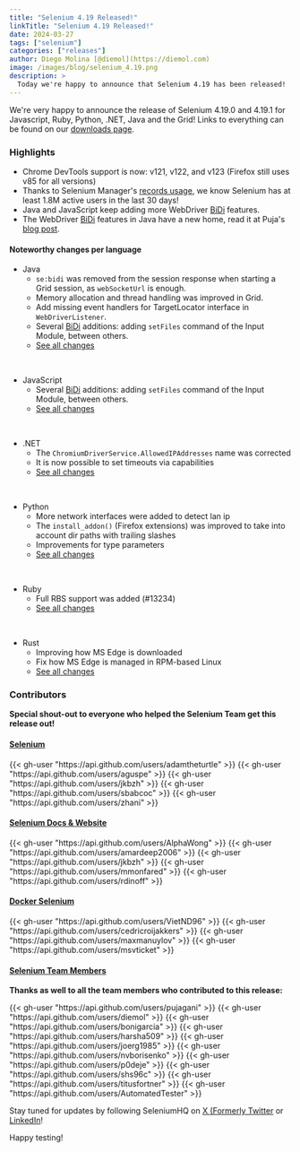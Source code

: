 ```yaml
---
title: "Selenium 4.19 Released!"
linkTitle: "Selenium 4.19 Released!"
date: 2024-03-27
tags: ["selenium"]
categories: ["releases"]
author: Diego Molina [@diemol](https://diemol.com)
image: /images/blog/selenium_4.19.png
description: >
  Today we're happy to announce that Selenium 4.19 has been released!
---
```


We're very happy to announce the release of Selenium 4.19.0 and 4.19.1 for 
Javascript, Ruby, Python, .NET, Java and the Grid!
Links to everything can be found on our [downloads page][downloads].

### Highlights

  * Chrome DevTools support is now: v121, v122, and v123 (Firefox still uses v85 for all versions)
  * Thanks to Selenium Manager's [records usage](https://plausible.io/manager.selenium.dev), we know Selenium has at least 1.8M active users in the last 30 days!
  * Java and JavaScript keep adding more WebDriver [BiDi] features.
  * The WebDriver [BiDi] features in Java have a new home, read it at Puja's [blog post](/blog/2024/bidi-java-breaking-change).


#### Noteworthy changes per language

  * Java 
    * `se:bidi` was removed from the session response when starting a Grid session, as `webSocketUrl` is enough.
    * Memory allocation and thread handling was improved in Grid.
    * Add missing event handlers for TargetLocator interface in `WebDriverListener`.
    * Several [BiDi] additions: adding `setFiles` command of the Input Module, between others. 
    * [See all changes](https://github.com/SeleniumHQ/selenium/blob/trunk/java/CHANGELOG)


  <br>
  
  * JavaScript
    * Several [BiDi] additions: adding `setFiles` command of the Input Module, between others.
    * [See all changes](https://github.com/SeleniumHQ/selenium/blob/trunk/javascript/node/selenium-webdriver/CHANGES.md)
  
  <br>
  
  * .NET
    * The `ChromiumDriverService.AllowedIPAddresses` name was corrected
    * It is now possible to set timeouts via capabilities
    * [See all changes](https://github.com/SeleniumHQ/selenium/blob/trunk/dotnet/CHANGELOG)

  <br>
  
  * Python
    * More network interfaces were added to detect lan ip
    * The `install_addon()` (Firefox extensions) was improved to take into account dir paths with trailing slashes
    * Improvements for type parameters
    * [See all changes](https://github.com/SeleniumHQ/selenium/blob/trunk/py/CHANGES)

  <br>
  
  * Ruby
    * Full RBS support was added (#13234)
    * [See all changes](https://github.com/SeleniumHQ/selenium/blob/trunk/rb/CHANGES)


  <br>

  * Rust
    * Improving how MS Edge is downloaded
    * Fix how MS Edge is managed in RPM-based Linux
    * [See all changes](https://github.com/SeleniumHQ/selenium/blob/trunk/rust/CHANGELOG.md)



### Contributors

**Special shout-out to everyone who helped the Selenium Team get this release out!**

#### [Selenium](https://github.com/SeleniumHQ/selenium)

<div class="d-flex justify-content-center">
  <div class="col-11 p-4 bg-transparent">
    <div class="row justify-content-center">
{{< gh-user "https://api.github.com/users/adamtheturtle" >}}
{{< gh-user "https://api.github.com/users/aguspe" >}}
{{< gh-user "https://api.github.com/users/jkbzh" >}}
{{< gh-user "https://api.github.com/users/sbabcoc" >}}
{{< gh-user "https://api.github.com/users/zhani" >}}
    </div>
  </div>
</div>


#### [Selenium Docs & Website](https://github.com/SeleniumHQ/seleniumhq.github.io)

<div class="row justify-content-center">
  <div class="col-11 p-4 bg-transparent">
    <div class="row justify-content-center">
{{< gh-user "https://api.github.com/users/AlphaWong" >}}
{{< gh-user "https://api.github.com/users/amardeep2006" >}}
{{< gh-user "https://api.github.com/users/jkbzh" >}}
{{< gh-user "https://api.github.com/users/mmonfared" >}}
{{< gh-user "https://api.github.com/users/rdinoff" >}}
    </div>
  </div>
</div>

#### [Docker Selenium](https://github.com/SeleniumHQ/docker-selenium)

<div class="row justify-content-center">
  <div class="col-11 p-4 bg-transparent">
    <div class="row justify-content-center">
{{< gh-user "https://api.github.com/users/VietND96" >}}
{{< gh-user "https://api.github.com/users/cedricroijakkers" >}}
{{< gh-user "https://api.github.com/users/maxmanuylov" >}}
{{< gh-user "https://api.github.com/users/msvticket" >}}
    </div>
  </div>
</div>

#### [Selenium Team Members][team]

**Thanks as well to all the team members who contributed to this release:**

<div class="row justify-content-center">
  <div class="col-11 p-4 bg-transparent">
    <div class="row justify-content-center">
{{< gh-user "https://api.github.com/users/pujagani" >}}
{{< gh-user "https://api.github.com/users/diemol" >}}
{{< gh-user "https://api.github.com/users/bonigarcia" >}}
{{< gh-user "https://api.github.com/users/harsha509" >}}
{{< gh-user "https://api.github.com/users/joerg1985" >}}
{{< gh-user "https://api.github.com/users/nvborisenko" >}}
{{< gh-user "https://api.github.com/users/p0deje" >}}
{{< gh-user "https://api.github.com/users/shs96c" >}}
{{< gh-user "https://api.github.com/users/titusfortner" >}}
{{< gh-user "https://api.github.com/users/AutomatedTester" >}}
 </div>
  </div>
</div>

Stay tuned for updates by following SeleniumHQ on [X (Formerly Twitter](https://twitter.com/seleniumhq) or [LinkedIn](https://www.linkedin.com/company/selenium/)!

Happy testing!

[downloads]: /downloads
[bindings]: /downloads#bindings
[team]: /project/structure
[BiDi]: https://github.com/w3c/webdriver-bidi
